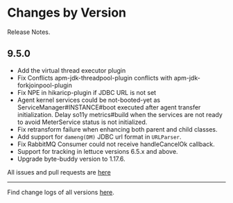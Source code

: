 Changes by Version
==================
Release Notes.

9.5.0
------------------

* Add the virtual thread executor plugin
* Fix Conflicts apm-jdk-threadpool-plugin conflicts with apm-jdk-forkjoinpool-plugin
* Fix NPE in hikaricp-plugin if JDBC URL is not set
* Agent kernel services could be not-booted-yet as ServiceManager#INSTANCE#boot executed after agent transfer
  initialization. Delay so11y metrics#build when the services are not ready to avoid MeterService status is not
  initialized.
* Fix retransform failure when enhancing both parent and child classes.
* Add support for `dameng(DM)` JDBC url format in `URLParser`.
* Fix RabbitMQ Consumer could not receive handleCancelOk callback.
* Support for tracking in lettuce versions 6.5.x and above.
* Upgrade byte-buddy version to 1.17.6.

All issues and pull requests are [here](https://github.com/apache/skywalking/milestone/236?closed=1)

------------------
Find change logs of all versions [here](changes).
